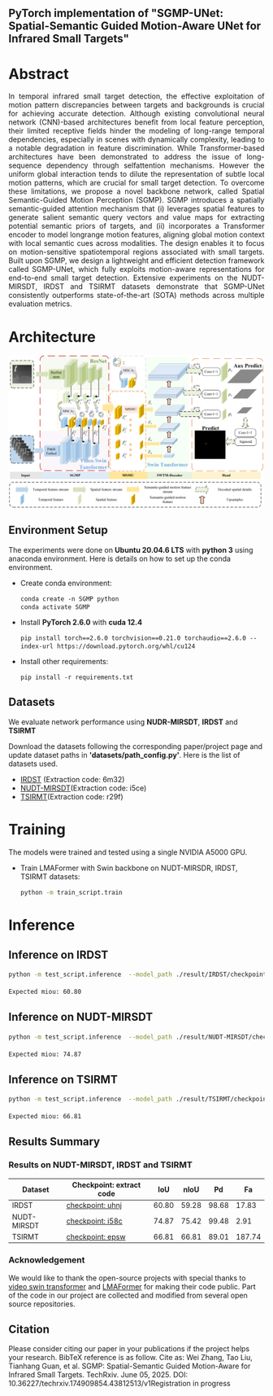 ## PyTorch implementation of "SGMP-UNet: Spatial-Semantic Guided Motion-Aware UNet for Infrared Small Targets"
<!-- [Project](https://github.com/lifier/LMAFormer) - [Paper](https://ieeexplore.ieee.org/document/10758760) -->
<!-- <hr> -->

# Abstract

<p align="justify">
In temporal infrared small target detection, the effective exploitation of motion pattern discrepancies between targets and backgrounds is crucial for achieving accurate detection. Although existing convolutional neural network (CNN)-based architectures benefit from local feature perception, their limited receptive fields hinder the modeling of long-range temporal dependencies, especially in scenes with dynamically complexity, leading to a notable degradation in feature discrimination. While Transformer-based architectures have been demonstrated to address the issue of long-sequence dependency through selfattention mechanisms. However the uniform global interaction tends to dilute the representation of subtle local motion patterns, which are crucial for small target detection. To overcome these limitations, we propose a novel backbone network, called Spatial Semantic-Guided Motion Perception (SGMP). SGMP introduces a spatially semantic-guided attention mechanism that (i) leverages spatial features to generate salient semantic query vectors and value maps for extracting potential semantic priors of targets, and (ii) incorporates a Transformer encoder to model longrange motion features, aligning global motion context with local semantic cues across modalities. The design enables it to focus on motion-sensitive spatiotemporal regions associated with small targets. Built upon SGMP, we design a lightweight and efficient detection framework called SGMP-UNet, which fully exploits motion-aware representations for end-to-end small target detection. Extensive experiments on the NUDT-MIRSDT, IRDST and TSIRMT datasets demonstrate that SGMP-UNet consistently outperforms state-of-the-art (SOTA) methods across multiple evaluation metrics.
</p>

# Architecture

<p align="center">
  <img src="flow_chart.png"  style="width: auto;" alt="accessibility text">
</p>

## Environment Setup

The experiments were done on **Ubuntu 20.04.6 LTS** with **python 3** using anaconda environment. Here is details on how to set up the conda environment.

* Create conda environment:

  ```create environment
  conda create -n SGMP python
  conda activate SGMP
  ```

* Install **PyTorch 2.6.0** with **cuda 12.4**

  ```setup
  pip install torch==2.6.0 torchvision==0.21.0 torchaudio==2.6.0 --index-url https://download.pytorch.org/whl/cu124
  ```

* Install other requirements:

  ```setup
  pip install -r requirements.txt
  ```

## Datasets

We evaluate network performance using **NUDR-MIRSDT**, **IRDST** and **TSIRMT**

Download the datasets following the corresponding paper/project page and update dataset paths in **'datasets/path_config.py'**.
Here is the list of datasets used.

* [IRDST](https://pan.baidu.com/s/1OA9uFtAzkknn3pFYGO4R0Q?pwd=6m32) (Extraction code: 6m32)
* [NUDT-MIRSDT](https://pan.baidu.com/s/1qrERzVrEYQ7ToRToMuV47Q?pwd=i5ce)(Extraction code: i5ce)
* [TSIRMT](https://pan.baidu.com/s/1-05XbfxNDRHNtDBstZxccg?pwd=r29f)(Extraction code: r29f)

# Training

The models were trained and tested using a single NVIDIA A5000 GPU.  

* Train LMAFormer with Swin backbone on NUDT-MIRSDR, IRDST, TSIRMT datasets:

  ```bash
  python -m train_script.train
  ```

# Inference

## Inference on IRDST

  ```bash
  python -m test_script.inference  --model_path ./result/IRDST/checkpoint_IRDST_val_miou_0.610.pth  --dataset IRDST --flip --msc --output_dir ./predict

  Expected miou: 60.80
  ```

## Inference on NUDT-MIRSDT

  ```bash
  python -m test_script.inference  --model_path ./result/NUDT-MIRSDT/checkpoint_NUDT-MIRSDT_val_miou_0.763.pth  --dataset NUDT-MIRSDT --flip --msc --output_dir ./predict

  Expected miou: 74.87
  ```

## Inference on TSIRMT

  ```bash
  python -m test_script.inference  --model_path ./result/TSIRMT/checkpoint_TSIRMT_val_miou_0.668.pth  --dataset TSIRMT --flip --msc  --output_dir ./predict
  
  Expected miou: 66.81
  ```

## Results Summary

### Results on NUDT-MIRSDT, IRDST and TSIRMT

| Dataset  | Checkpoint: extract code                                                                                        | IoU  | nIoU | Pd | Fa |
|-----------|---------------------------------------------------------------------------------------------------|------|------|------|------|
| IRDST | [checkpoint: uhnj](https://pan.baidu.com/s/10_cUBX2BCjcM6h1nMwcJLw?pwd=uhnj)  | 60.80 | 59.28 | 98.68 | 17.83 |
| NUDT-MIRSDT | [checkpoint: i58c](https://pan.baidu.com/s/1tVov97xd3mHsd61_m7XxUQ?pwd=i58c)  | 74.87 | 75.42 | 99.48 | 2.91 |
| TSIRMT | [checkpoint: epsw](https://pan.baidu.com/s/1FgaZFkYIvZG2gDu8iip2Aw?pwd=epsw)  | 66.81 | 66.81 | 89.01 | 187.74 |

### Acknowledgement

We would like to thank the open-source projects with  special thanks to [video swin transformer](https://github.com/SwinTransformer/Video-Swin-Transformer.git)  and [LMAFormer](https://github.com/lifier/LMAFormer) for making their code public. Part of the code in our project are collected and modified from several open source repositories.

## Citation

Please consider citing our paper in your publications if the project helps your research. BibTeX reference is as follow.
Cite as: Wei Zhang, Tao Liu, Tianhang Guan, et al. SGMP: Spatial-Semantic Guided Motion-Aware for Infrared Small Targets. TechRxiv. June 05, 2025.
DOI: 10.36227/techrxiv.174909854.43812513/v1Registration in progress
